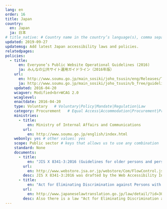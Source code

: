 ```yaml
---
lang: en
order: 16
title: Japan
country:
  en: Japan
  ja: 日本
# title_native: # Country name in the country’s language(s), comma separated. For Switzerland: Schweiz, Suisse, Svizzera, Svizra
updated: 2019-09-27
updatemsg: Add latest Japan accessibility laws and policies.
relatedpages:
policies:
  - title:
      en: Everyone’s Public Website Operational Guidelines (2016)
      ja: みんなの公共サイト運用ガイドライン（2016年版）
    url:
      en: http://www.soumu.go.jp/main_sosiki/joho_tsusin/eng/Releases/Telecommunications/160420_01.html
      ja: http://www.soumu.go.jp/main_sosiki/joho_tsusin/b_free/guideline.html
    updated: 2016-04-20
    wcagver: Modified<br>WCAG 2.0
    wcaglevel:
    enactdate: 2016-04-20
    type: Voluntary   # Voluntary|Policy|Mandate|Regulation|Law
    category: Procurement   # Equal Access|Accommodation|Procurement|Proposed
    ministries:
      - title:
          en: Ministry of Internal Affairs and Communications
        url:
          en: http://www.soumu.go.jp/english/index.html
    webonly: yes # other values: yes
    scope: Public sector # keys that allows us to use any combination
    standard: None
    documents:
      - title:
          en: "JIS X 8341-3:2016 (Guidelines for older persons and persons with disabilities - Information and communications equipment, software and services - Part 3: Web content)"
        url:
          en: http://www.webstore.jsa.or.jp/webstore/Com/FlowControl.jsp?lang=en&bunsyoId=JIS+X+8341-3%3A2016&dantaiCd=JIS&status=1&pageNo=0
        desc: JIS X 8341-3:2016 was drafted by the Web Accessibility Infrastructure Committee (WAIC). Compliance with the standard is voluntary. However, Ministry of Internal Affairs and Communications recommend that public sectors comply with this standard by using "Everyone’s Public Website Operational Guidelines (2016)".
      - title:
          en: "Act for Eliminating Discrimination against Persons with Disabilities"
        url:
          en: http://www.japaneselawtranslation.go.jp/law/detail/?id=3052&vm=04&re=02
        desc: Also there is a law "Act for Eliminating Discrimination against Persons with Disabilities" enforced on April 1st 2016. However it doesn't refer to both "Everyone’s Public Website Operational Guidelines (2016)" and "JIS X 8341-3:2016" specifically.
---
```

